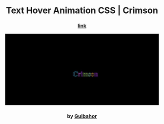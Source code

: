 <div align="center">

# Text Hover Animation CSS | Crimson

### <a href="crimsonn21.netlify.app"> link </a>

<img src="admin/base.png">

### by <a href="https://github.com/guli2103"> Gulbahor </a>

</div>